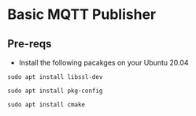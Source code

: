#   Basic MQTT Publisher
## Pre-reqs

* Install the following pacakges on your Ubuntu 20.04

``sudo apt install libssl-dev``

``sudo apt install pkg-config``

``sudo apt install cmake``